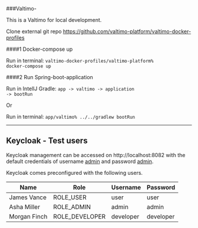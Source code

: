 ###Valtimo-

This is a Valtimo for local development.

Clone external git repo https://github.com/valtimo-platform/valtimo-docker-profiles

####1 Docker-compose up

Run in terminal:
<code>valtimo-docker-profiles/valtimo-platform% docker-compose up</code>

####2 Run Spring-boot-application

Run in IntellJ Gradle: <code>app -> valtimo -> application -> bootRun</code>

Or

Run in terminal: <code>app/valtimo% ../../gradlew bootRun</code>

---

## Keycloak - Test users

Keycloak management can be accessed on http://localhost:8082 with the default credentials of username <ins>admin</ins> and password <ins>admin</ins>.

Keycloak comes preconfigured with the following users. 

| Name | Role | Username | Password |
|---|---|---|---|
| James Vance | ROLE_USER | user | user |
| Asha Miller | ROLE_ADMIN | admin | admin |
| Morgan Finch | ROLE_DEVELOPER | developer | developer |
